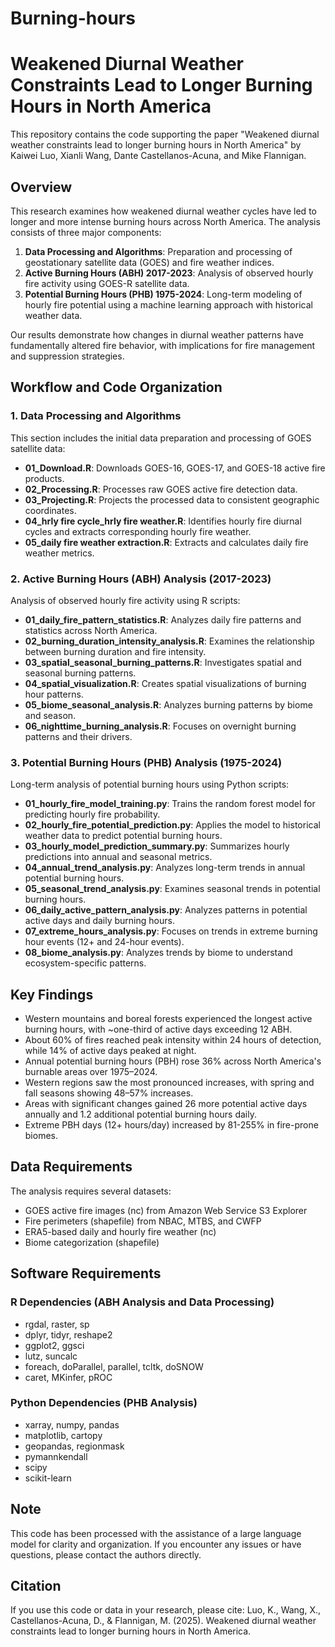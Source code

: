 # Burning-hours
# Weakened Diurnal Weather Constraints Lead to Longer Burning Hours in North America

This repository contains the code supporting the paper "Weakened diurnal weather constraints lead to longer burning hours in North America" by Kaiwei Luo, Xianli Wang, Dante Castellanos-Acuna, and Mike Flannigan.

## Overview

This research examines how weakened diurnal weather cycles have led to longer and more intense burning hours across North America. The analysis consists of three major components:

1. **Data Processing and Algorithms**: Preparation and processing of geostationary satellite data (GOES) and fire weather indices.
2. **Active Burning Hours (ABH) 2017-2023**: Analysis of observed hourly fire activity using GOES-R satellite data.
3. **Potential Burning Hours (PHB) 1975-2024**: Long-term modeling of hourly fire potential using a machine learning approach with historical weather data.

Our results demonstrate how changes in diurnal weather patterns have fundamentally altered fire behavior, with implications for fire management and suppression strategies.

## Workflow and Code Organization

### 1. Data Processing and Algorithms

This section includes the initial data preparation and processing of GOES satellite data:

- **01_Download.R**: Downloads GOES-16, GOES-17, and GOES-18 active fire products.
- **02_Processing.R**: Processes raw GOES active fire detection data.
- **03_Projecting.R**: Projects the processed data to consistent geographic coordinates.
- **04_hrly fire cycle_hrly fire weather.R**: Identifies hourly fire diurnal cycles and extracts corresponding hourly fire weather.
- **05_daily fire weather extraction.R**: Extracts and calculates daily fire weather metrics.

### 2. Active Burning Hours (ABH) Analysis (2017-2023)

Analysis of observed hourly fire activity using R scripts:

- **01_daily_fire_pattern_statistics.R**: Analyzes daily fire patterns and statistics across North America.
- **02_burning_duration_intensity_analysis.R**: Examines the relationship between burning duration and fire intensity.
- **03_spatial_seasonal_burning_patterns.R**: Investigates spatial and seasonal burning patterns.
- **04_spatial_visualization.R**: Creates spatial visualizations of burning hour patterns.
- **05_biome_seasonal_analysis.R**: Analyzes burning patterns by biome and season.
- **06_nighttime_burning_analysis.R**: Focuses on overnight burning patterns and their drivers.

### 3. Potential Burning Hours (PHB) Analysis (1975-2024)

Long-term analysis of potential burning hours using Python scripts:

- **01_hourly_fire_model_training.py**: Trains the random forest model for predicting hourly fire probability.
- **02_hourly_fire_potential_prediction.py**: Applies the model to historical weather data to predict potential burning hours.
- **03_hourly_model_prediction_summary.py**: Summarizes hourly predictions into annual and seasonal metrics.
- **04_annual_trend_analysis.py**: Analyzes long-term trends in annual potential burning hours.
- **05_seasonal_trend_analysis.py**: Examines seasonal trends in potential burning hours.
- **06_daily_active_pattern_analysis.py**: Analyzes patterns in potential active days and daily burning hours.
- **07_extreme_hours_analysis.py**: Focuses on trends in extreme burning hour events (12+ and 24-hour events).
- **08_biome_analysis.py**: Analyzes trends by biome to understand ecosystem-specific patterns.

## Key Findings

- Western mountains and boreal forests experienced the longest active burning hours, with ~one-third of active days exceeding 12 ABH.
- About 60% of fires reached peak intensity within 24 hours of detection, while 14% of active days peaked at night.
- Annual potential burning hours (PBH) rose 36% across North America's burnable areas over 1975–2024.
- Western regions saw the most pronounced increases, with spring and fall seasons showing 48–57% increases.
- Areas with significant changes gained 26 more potential active days annually and 1.2 additional potential burning hours daily.
- Extreme PBH days (12+ hours/day) increased by 81-255% in fire-prone biomes.

## Data Requirements

The analysis requires several datasets:

- GOES active fire images (nc) from Amazon Web Service S3 Explorer
- Fire perimeters (shapefile) from NBAC, MTBS, and CWFP
- ERA5-based daily and hourly fire weather (nc)
- Biome categorization (shapefile)

## Software Requirements

### R Dependencies (ABH Analysis and Data Processing)
- rgdal, raster, sp
- dplyr, tidyr, reshape2
- ggplot2, ggsci
- lutz, suncalc
- foreach, doParallel, parallel, tcltk, doSNOW
- caret, MKinfer, pROC

### Python Dependencies (PHB Analysis)
- xarray, numpy, pandas
- matplotlib, cartopy
- geopandas, regionmask
- pymannkendall
- scipy
- scikit-learn

## Note

This code has been processed with the assistance of a large language model for clarity and organization. If you encounter any issues or have questions, please contact the authors directly.

## Citation

If you use this code or data in your research, please cite: Luo, K., Wang, X., Castellanos-Acuna, D., & Flannigan, M. (2025). Weakened diurnal weather constraints lead to longer burning hours in North America.

